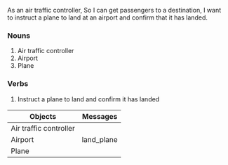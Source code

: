 
As an air traffic controller,
So I can get passengers to a destination,
I want to instruct a plane to land at an airport and confirm that it has landed.

### Nouns
  1. Air traffic controller
  2. Airport
  3. Plane


### Verbs
  1. Instruct a plane to land and confirm it has landed

| Objects | Messages
| -- | -- |
| Air traffic controller | |
| Airport  | land_plane |
| Plane|
